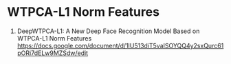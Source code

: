 # WTPCA-L1 Norm Features
1. DeepWTPCA-L1: A New Deep Face Recognition
Model Based on WTPCA-L1 Norm Features
https://docs.google.com/document/d/1lU513diT5vaISOYQQ4y2sxQurc61pORi7dELw9MZSdw/edit
